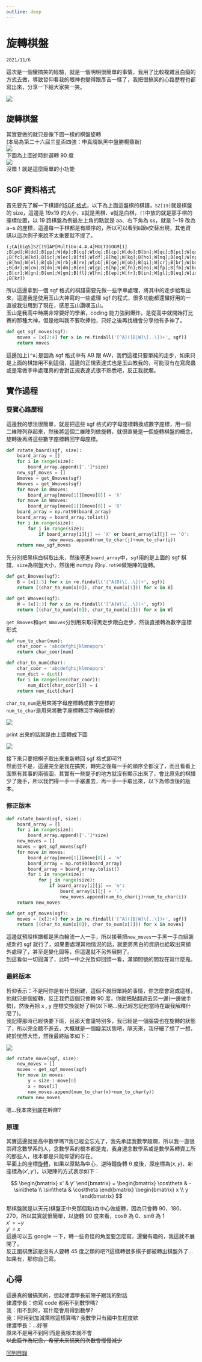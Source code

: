 ```yaml
---
outline: deep
---
```


# 旋轉棋盤

`2021/11/6`

這次是一個蠻搞笑的經驗，就是一個明明很簡單的事情，我用了比較複雜且白癡的方式去做，導致哲仰看我的眼神也變得跟彥吉一樣了，我把很搞笑的心路歷程也都寫出來，分享一下給大家笑一笑。

![](https://i.imgur.com/P16ZjF0.jpg)

## 旋轉棋盤

其實要做的就只是像下圖一樣的棋盤旋轉<br>
(本局為第二十六屆三星盃四強：申真諝執黑中盤勝楊鼎新)<br>
![](https://i.imgur.com/stLYCoh.png)<br>
下圖為上圖逆時針選轉 90 度<br>
![](https://i.imgur.com/i60C4Pn.png)<br>
沒錯！就是這麼簡單的小功能

## SGF 資料格式

首先要先了解一下棋譜的[SGF 格式](https://en.wikipedia.org/wiki/Smart_Game_Format)，以下為上面這盤棋的棋譜，`SZ[19]`就是棋盤的 size，這邊是 19x19 的大小，`B`就是黑棋、`W`就是白棋，`[]`中放的就是那手棋的座標位置，以 19 路棋盤為例最左上角的點就是 aa、右下角為 ss，就是 1~19 改為 a~s 的座標，這邊每一手棋都是有順序的，所以可以看到`B`跟`W`交替出現，其他資訊以這次例子來說不太重要就不提了。

```
(;CA[big5]SZ[19]AP[MultiGo:4.4.4]MULTIGOGM[1]
;B[pd];W[dd];B[pp];W[dp];B[cq];W[dq];B[cp];W[do];B[bn];W[qc];B[pc];W[qd];B[pe];W[rf]
;B[fc];W[kd];B[ic];W[ec];B[fd];W[df];B[hq];W[kq];B[ho];W[nq];B[oq];W[np];B[pn];W[jo]
;B[hm];W[el];B[qb];W[rb];B[re];W[pb];B[qe];W[ob];B[qi];W[cr];B[br];W[bo];B[co];W[cn]
;B[dr];W[cm];B[dn];W[dm];B[en];W[gp];B[hp];W[fn];B[eo];W[fp];B[fm];W[bq];B[cs];W[bp]
;B[cr];W[gn];B[em];W[gm];B[fl];W[hn];B[ep];W[fr];B[in];W[gl];B[eq];W[io];B[ck];W[an]
;B[kr])
```

所以這邊拿到一個 sgf 格式的棋譜需要先做一些字串處理，將其中的走步給取出來，這邊我是使用玉山大神寫的一些處理 sgf 的程式，很多功能都還蠻好用的一直被我沿用到了現在，感恩玉山讚嘆玉山。<br>
玉山是我高中時期非常要好的學弟，coding 能力強到爆炸，是從高中就開始打比賽的那種大神，但是他叫我不要吹捧他，只好之後再找機會分享他有多神了。

```python
def get_sgf_moves(sgf):
    moves = [x[2:4] for x in re.findall('[^A]([B|W]\[..\])+', sgf)]
    return moves
```

這邊加上`[^A]`是因為 sgf 格式中有 AB 跟 AW，我們這裡只要單純的走步，如果只是上面的棋譜用不到這個，這邊的正規表達式也是玉山教我的，可能沒有在寫爬蟲或是常做字串處理真的會對正規表達式很不熟悉吧，反正我就爛。

## 實作過程

### 耍寶心路歷程

這邊我的想法很簡單，就是把這些 sgf 格式的字母座標轉換成數字座標，用一個二維陣列存起來，然後將這個二維陣列做旋轉，就很直覺是一個旋轉棋盤的概念，旋轉後再將這些數字座標轉回字母座標。

```python
def rotate_board(sgf, size):
    board_array = []
    for i in range(size):
        board_array.append(['.']*size)
    new_sgf_moves = []
    Bmoves = get_Bmoves(sgf)
    Wmoves = get_Wmoves(sgf)
    for move in Bmoves:
        board_array[move[1]][move[0]] = 'X'
    for move in Wmoves:
        board_array[move[1]][move[0]] = 'O'
    board_array = np.rot90(board_array)
    board_array = board_array.tolist()
    for i in range(size):
        for j in range(size):
            if board_array[i][j] == 'X' or board_array[i][j] == 'O':
                new_moves.append(num_to_char(j)+num_to_char(i))
    return new_sgf_moves
```

先分別把黑棋白棋取出來，然後塞進`board_array`中，`sgf`用的是上面的 sgf 棋譜，`size`為棋盤大小，然後用 numpy 的`np.rot90`做矩陣的旋轉。

```python
def get_Bmoves(sgf):
    B = [x[1:3] for x in re.findall('[^A]B(\[..\])+', sgf)]
    return [(char_to_num(x[0]), char_to_num(x[1])) for x in B]
```

```python
def get_Wmoves(sgf):
    W = [x[1:3] for x in re.findall('[^A]W(\[..\])+', sgf)]
    return [(char_to_num(x[0]), char_to_num(x[1])) for x in W]
```

`get_Bmoves`和`get_Wmoves`分別用來取得黑走步跟白走步，然後直接轉為數字座標形式

```python
def num_to_char(num):
    char_coor = 'abcdefghijklmnopqrs'
    return char_coor[num]
```

```python
def char_to_num(char):
    char_coor = 'abcdefghijklmnopqrs'
    num_dict = dict()
    for i in range(len(char_coor)):
        num_dict[char_coor[i]] = i
    return num_dict[char]
```

`char_to_num`是用來將字母座標轉成數字座標的<br>
`num_to_char`是用來將數字座標轉回字母座標的

![](https://i.imgur.com/Bl3Aodg.png)

print 出來的話就是由上圖轉成下圖

![](https://i.imgur.com/HP7irJL.png)

接下來只要把棋子取出來重新轉回 sgf 格式即可?!<br>
然而並不是，這邊完全是我在搞笑，轉完之後每一手的順序全都沒了，而且看看上面煞有其事的兩張圖，其實有一些提子的地方就沒有顯示出來了，會比原先的棋譜少了幾手，所以我們得一手一手塞進去，再一手一手取出來，以下為修改後的版本。

### 修正版本

```python
def rotate_board(sgf, size):
    board_array = []
    for i in range(size):
        board_array.append(['.']*size)
    new_moves = []
    moves = get_sgf_moves(sgf)
    for move in moves:
        board_array[move[1]][move[0]] = 'm'
        board_array = np.rot90(board_array)
        board_array = board_array.tolist()
        for i in range(size):
            for j in range(size):
                if board_array[i][j] == 'm':
                    board_array[i][j] = '.'
                    new_moves.append(num_to_char(j)+num_to_char(i))
    return new_moves
```

```python
def get_sgf_moves(sgf):
    moves = [x[2:4] for x in re.findall('[^A]([B|W]\[..\])+', sgf)]
    return [(char_to_num(x[0]), char_to_num(x[1])) for x in moves]
```

這邊就預設棋譜都是黑白輪流一人一手，所以接著把`new_moves`一手黑一手白組裝成新的 sgf 就行了，如果要處理其他情況的話，就要將黑白的資訊也給取出來額外處理了，甚至是變化圖等，但這邊就不另外展開了。<br>
到這看似一切圓滿了，此時一中之光哲仰回頭一看，滿頭問號的問我在寫什麼鬼。

### 最終版本

哲仰表示：不是阿你是有什麼困難，這個不就很單純的事情，你怎麼會寫成這樣，他就只是個旋轉，反正我們這個只會轉 90 度，你就把點翻過去另一邊(一邊做手勢)，然後再把 x , y 座標交換就好了啊(以下略...我已經忘記他當時在跟我解釋什麼了)。<br>
我記得那時已經快要下班，且那天會議特別多，我已經是一個腦袋也在旋轉的狀態了，所以完全聽不進去，大概就是一個癡呆狀態吧，隔天來，我仔細了想了一想，終於恍然大悟，然後最終版本如下：

![](https://i.imgur.com/j7uSDuC.png)

```python
def rotate_move(sgf, size):
    new_moves = []
    moves = get_sgf_moves(sgf)
    for move in moves:
        y = size-1-move[0]
        x = move[1]
        new_moves.append(num_to_char(x)+num_to_char(y))
    return new_moves
```

嗯...我本來到底在幹麻?

### 原理

其實這邊就是高中數學嗎?!我已經全忘光了，我先承認我數學超爛，所以我一直很崇拜念數學系的人，念數學系的根本都是鬼，我身邊念數學系或是數學系轉資工所的那些人，根本都是只能仰望的存在。<br>
平面上的座標[旋轉](<https://en.wikipedia.org/wiki/Rotation_(mathematics)>)，如果以原點為中心，逆時鐘旋轉 θ 度後，原座標為$(x,y)$、新座標為$(x',y')$，以矩陣的方式表示如下：

$$
\begin{bmatrix}
x' & y'
\end{bmatrix} =
\begin{bmatrix}
\cos\theta & -\sin\theta \\
\sin\theta & \cos\theta
\end{bmatrix}
\begin{bmatrix}
x \\
y
\end{bmatrix}
$$

那棋盤就是以天元(棋盤正中央那個點)為中心做旋轉，因為只會轉 90、180、270，所以其實就很簡單，以旋轉 90 度來看，cosθ 為 0、sinθ 為 1<br>
$x'=-y$<br>
$y'=x$<br>
這邊可以去 google 一下，轉一些奇怪的角度要怎麼寫，還蠻有趣的，我這就不展開了。<br>
反正圍棋應該是沒有人要轉 45 度之類的吧?!這樣轉很多棋子都被轉出棋盤外了...<br>
如果有，那你自己寫。

## 心得

這邊真的蠻搞笑的，想起律濃學長前陣子跟我的對話<br>
律濃學長：你寫 code 都用不到數學嗎?<br>
我：用不到阿，寫什麼會用得到數學?<br>
我：阿!用到加減乘除這樣算嗎? 我數學只有國中生程度欸<br>
律濃學長：...好喔<br>
原來不是用不到阿!而是我根本就不會~~<br>
以此篇作為紀念，希望未來搞笑的次數會慢慢減少~~

[回到目錄](/coding/)
